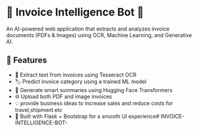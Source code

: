 # 🧾 Invoice Intelligence Bot 🤖

An AI-powered web application that extracts and analyzes invoice documents (PDFs & Images) using OCR, Machine Learning, and Generative AI.


## 🚀 Features

- 🧠 Extract text from invoices using Tesseract OCR
- 🏷️ Predict invoice category using a trained ML model
- 💬 Generate smart summaries using Hugging Face Transformers
- 🌐 Upload both PDF and image invoices
- 💡 provide business ideas to increase sales and reduce costs for travel,shipment etc
- 🔧 Built with Flask + Bootstrap for a smooth UI experience#   I N V O I C E - I N T E L L I G E N C E - B O T -  
 
